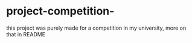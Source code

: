 # project-competition-
this project was purely made for a competition in my university, more on that in README
